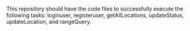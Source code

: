 This repository should have the code files to successfully execute the following tasks: loginuser, registeruser, getAllLocations, updateStatus, updateLocation, and rangeQuery.
